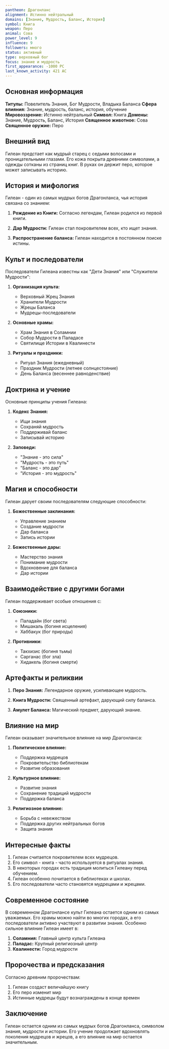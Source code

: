 ```yaml
---
pantheon: Драгонланс
alignment: Истинно нейтральный
domains: [Знание, Мудрость, Баланс, История]
symbol: Книга
weapon: Перо
animal: Сова
power_level: 9
influence: 9
followers: много
status: активный
type: верховный бог
focus: знание и мудрость
first_appearance: -1000 PC
last_known_activity: 421 AC
---
```


## Основная информация

**Титулы:** Повелитель Знания, Бог Мудрости, Владыка Баланса
**Сфера влияния:** Знание, мудрость, баланс, история, обучение
**Мировоззрение:** Истинно нейтральный
**Символ:** Книга
**Домены:** Знание, Мудрость, Баланс, История
**Священное животное:** Сова
**Священное оружие:** Перо

## Внешний вид

Гилеан предстает как мудрый старец с седыми волосами и проницательными глазами. Его кожа покрыта древними символами, а одежды сотканы из страниц книг. В руках он держит перо, которое может записывать историю.

## История и мифология

Гилеан - один из самых мудрых богов Драгонланса, чья история связана со знанием:

1. **Рождение из Книги:** Согласно легендам, Гилеан родился из первой книги.

2. **Дар Мудрости:** Гилеан стал покровителем всех, кто ищет знания.

3. **Распространение баланса:** Гилеан находится в постоянном поиске истины.

## Культ и последователи

Последователи Гилеана известны как "Дети Знания" или "Служители Мудрости":

1. **Организация культа:**

   - Верховный Жрец Знания
   - Хранители Мудрости
   - Жрецы Баланса
   - Мудрецы-последователи

2. **Основные храмы:**

   - Храм Знания в Соламнии
   - Собор Мудрости в Паладасе
   - Святилище Истории в Квалинести

3. **Ритуалы и праздники:**
   - Ритуал Знания (ежедневный)
   - Праздник Мудрости (летнее солнцестояние)
   - День Баланса (весеннее равноденствие)

## Доктрина и учение

Основные принципы учения Гилеана:

1. **Кодекс Знания:**

   - Ищи знания
   - Сохраняй мудрость
   - Поддерживай баланс
   - Записывай историю

2. **Заповеди:**
   - "Знание - это сила"
   - "Мудрость - это путь"
   - "Баланс - это дар"
   - "История - это мудрость"

## Магия и способности

Гилеан дарует своим последователям следующие способности:

1. **Божественные заклинания:**

   - Управление знанием
   - Создание мудрости
   - Дар баланса
   - Запись истории

2. **Божественные дары:**
   - Мастерство знания
   - Понимание мудрости
   - Вдохновение для баланса
   - Дар истории

## Взаимодействие с другими богами

Гилеан поддерживает особые отношения с:

1. **Союзники:**

   - Паладайн (бог света)
   - Мишакаль (богиня исцеления)
   - Хаббакук (бог природы)

2. **Противники:**
   - Такхизис (богиня тьмы)
   - Сарганас (бог зла)
   - Хидакель (богиня смерти)

## Артефакты и реликвии

1. **Перо Знания:** Легендарное оружие, усиливающее мудрость.

2. **Книга Мудрости:** Священный артефакт, дарующий силу баланса.

3. **Амулет Баланса:** Магический предмет, дарующий знание.

## Влияние на мир

Гилеан оказывает значительное влияние на мир Драгонланса:

1. **Политическое влияние:**

   - Поддержка мудрецов
   - Покровительство библиотекам
   - Развитие образования

2. **Культурное влияние:**

   - Развитие знания
   - Сохранение традиций мудрости
   - Поддержка баланса

3. **Религиозное влияние:**
   - Борьба с невежеством
   - Поддержка других нейтральных богов
   - Защита знания

## Интересные факты

1. Гилеан считается покровителем всех мудрецов.
2. Его символ - книга - часто используется в ритуалах знания.
3. В некоторых городах есть традиция молиться Гилеану перед обучением.
4. Гилеан особенно почитается в библиотеках и школах.
5. Его последователи часто становятся мудрецами и жрецами.

## Современное состояние

В современном Драгонлансе культ Гилеана остается одним из самых уважаемых. Его храмы можно найти во многих городах, а его последователи активно участвуют в развитии знания. Особенно сильное влияние Гилеан имеет в:

1. **Соламния:** Главный центр культа Гилеана
2. **Паладас:** Крупный религиозный центр
3. **Квалинести:** Город мудрости

## Пророчества и предсказания

Согласно древним пророчествам:

1. Гилеан создаст величайшую книгу
2. Его перо изменит мир
3. Истинные мудрецы будут вознаграждены в конце времен

## Заключение

Гилеан остается одним из самых мудрых богов Драгонланса, символом знания, мудрости и истории. Его учение продолжает вдохновлять поколения мудрецов и жрецов, а его влияние на мир остается значительным.
